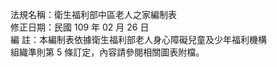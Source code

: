 法規名稱：衛生福利部中區老人之家編制表  
修正日期：民國 109 年 02 月 26 日  
編 註：本編制表依據衛生福利部老人身心障礙兒童及少年福利機構  
組織準則第 5 條訂定，內容請參閱相關圖表附檔。  


